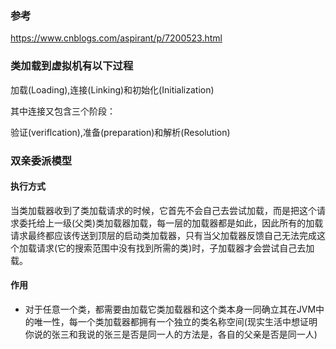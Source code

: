 ### 参考

https://www.cnblogs.com/aspirant/p/7200523.html



### 类加载到虚拟机有以下过程

加载(Loading),连接(Linking)和初始化(Initialization)

其中连接又包含三个阶段：

验证(veriflcation),准备(preparation)和解析(Resolution)



### 双亲委派模型

#### 执行方式

当类加载器收到了类加载请求的时候，它首先不会自己去尝试加载，而是把这个请求委托给上一级(父类)类加载器加载，每一层的加载器都是如此，因此所有的加载请求最终都应该传送到顶层的启动类加载器，只有当父加载器反馈自己无法完成这个加载请求(它的搜索范围中没有找到所需的类)时，子加载器才会尝试自己去加载。

#### 作用

- 对于任意一个类，都需要由加载它类加载器和这个类本身一同确立其在JVM中的唯一性，每一个类加载器都拥有一个独立的类名称空间(现实生活中想证明你说的张三和我说的张三是否是同一人的方法是，各自的父亲是否是同一人)